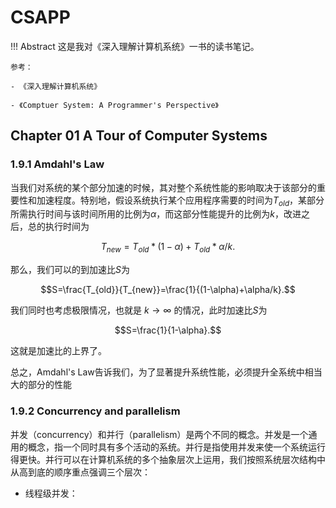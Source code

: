 # CSAPP

!!! Abstract
    这是我对《深入理解计算机系统》一书的读书笔记。

    参考：
    
    - 《深入理解计算机系统》

    - 《Comptuer System: A Programmer's Perspective》

## Chapter 01 A Tour of Computer Systems

### 1.9.1 Amdahl's Law

当我们对系统的某个部分加速的时候，其对整个系统性能的影响取决于该部分的重要性和加速程度。特别地，假设系统执行某个应用程序需要的时间为$T_{old}$，某部分所需执行时间与该时间所用的比例为$\alpha$，而这部分性能提升的比例为$k$，改进之后，总的执行时间为

$$T_{new}=T_{old}*(1-\alpha)+T_{old}*\alpha/k.$$

那么，我们可以的到加速比$S$为 

$$S=\frac{T_{old}}{T_{new}}=\frac{1}{(1-\alpha)+\alpha/k}.$$

我们同时也考虑极限情况，也就是 $k\to\infty$ 的情况，此时加速比$S$为

$$S=\frac{1}{1-\alpha}.$$

这就是加速比的上界了。

总之，Amdahl's Law告诉我们，为了显著提升系统性能，必须提升全系统中相当大的部分的性能

### 1.9.2 Concurrency and parallelism

并发（concurrency）和并行（parallelism）是两个不同的概念。并发是一个通用的概念，指一个同时具有多个活动的系统。并行是指使用并发来使一个系统运行得更快。并行可以在计算机系统的多个抽象层次上运用，我们按照系统层次结构中从高到底的顺序重点强调三个层次：

- 线程级并发：